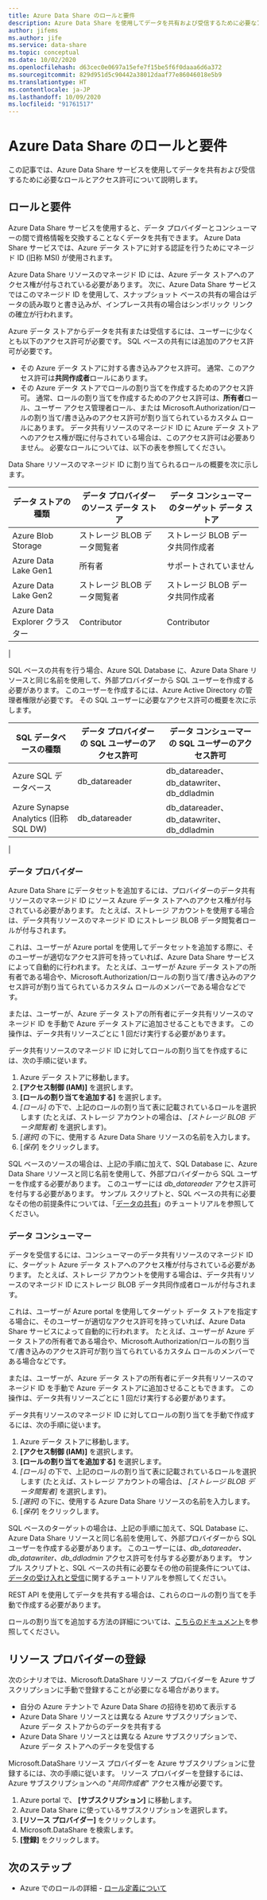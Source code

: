 ```yaml
---
title: Azure Data Share のロールと要件
description: Azure Data Share を使用してデータを共有および受信するために必要なアクセス許可について説明します。
author: jifems
ms.author: jife
ms.service: data-share
ms.topic: conceptual
ms.date: 10/02/2020
ms.openlocfilehash: d63cec0e0697a15efe7f15be5f6f0daaa6d6a372
ms.sourcegitcommit: 829d951d5c90442a38012daaf77e86046018e5b9
ms.translationtype: HT
ms.contentlocale: ja-JP
ms.lasthandoff: 10/09/2020
ms.locfileid: "91761517"
---
```

# <a name="roles-and-requirements-for-azure-data-share"></a>Azure Data Share のロールと要件 

この記事では、Azure Data Share サービスを使用してデータを共有および受信するために必要なロールとアクセス許可について説明します。 

## <a name="roles-and-requirements"></a>ロールと要件

Azure Data Share サービスを使用すると、データ プロバイダーとコンシューマーの間で資格情報を交換することなくデータを共有できます。 Azure Data Share サービスでは、Azure データ ストアに対する認証を行うためにマネージド ID (旧称 MSI) が使用されます。 

Azure Data Share リソースのマネージド ID には、Azure データ ストアへのアクセス権が付与されている必要があります。 次に、Azure Data Share サービスではこのマネージド ID を使用して、スナップショット ベースの共有の場合はデータの読み取りと書き込みが、インプレース共有の場合はシンボリック リンクの確立が行われます。 

Azure データ ストアからデータを共有または受信するには、ユーザーに少なくとも以下のアクセス許可が必要です。 SQL ベースの共有には追加のアクセス許可が必要です。

* その Azure データ ストアに対する書き込みアクセス許可。 通常、このアクセス許可は**共同作成者**ロールにあります。
* その Azure データ ストアでロールの割り当てを作成するためのアクセス許可。 通常、ロールの割り当てを作成するためのアクセス許可は、**所有者**ロール、ユーザー アクセス管理者ロール、または Microsoft.Authorization/ロールの割り当て/書き込みのアクセス許可が割り当てられているカスタム ロールにあります。 データ共有リソースのマネージド ID に Azure データ ストアへのアクセス権が既に付与されている場合は、このアクセス許可は必要ありません。 必要なロールについては、以下の表を参照してください。

Data Share リソースのマネージド ID に割り当てられるロールの概要を次に示します。

|**データ ストアの種類**|**データ プロバイダーのソース データ ストア**|**データ コンシューマーのターゲット データ ストア**|
|---|---|---|
|Azure Blob Storage| ストレージ BLOB データ閲覧者 | ストレージ BLOB データ共同作成者
|Azure Data Lake Gen1 | 所有者 | サポートされていません
|Azure Data Lake Gen2 | ストレージ BLOB データ閲覧者 | ストレージ BLOB データ共同作成者
|Azure Data Explorer クラスター | Contributor | Contributor
|

SQL ベースの共有を行う場合、Azure SQL Database に、Azure Data Share リソースと同じ名前を使用して、外部プロバイダーから SQL ユーザーを作成する必要があります。 このユーザーを作成するには、Azure Active Directory の管理者権限が必要です。 その SQL ユーザーに必要なアクセス許可の概要を次に示します。

|**SQL データベースの種類**|**データ プロバイダーの SQL ユーザーのアクセス許可**|**データ コンシューマーの SQL ユーザーのアクセス許可**|
|---|---|---|
|Azure SQL データベース | db_datareader | db_datareader、db_datawriter、db_ddladmin
|Azure Synapse Analytics (旧称 SQL DW) | db_datareader | db_datareader、db_datawriter、db_ddladmin
|

### <a name="data-provider"></a>データ プロバイダー

Azure Data Share にデータセットを追加するには、プロバイダーのデータ共有リソースのマネージド ID にソース Azure データ ストアへのアクセス権が付与されている必要があります。 たとえば、ストレージ アカウントを使用する場合は、データ共有リソースのマネージド ID にストレージ BLOB データ閲覧者ロールが付与されます。 

これは、ユーザーが Azure portal を使用してデータセットを追加する際に、そのユーザーが適切なアクセス許可を持っていれば、Azure Data Share サービスによって自動的に行われます。 たとえば、ユーザーが Azure データ ストアの所有者である場合や、Microsoft.Authorization/ロールの割り当て/書き込みのアクセス許可が割り当てられているカスタム ロールのメンバーである場合などです。 

または、ユーザーが、Azure データ ストアの所有者にデータ共有リソースのマネージド ID を手動で Azure データ ストアに追加させることもできます。 この操作は、データ共有リソースごとに 1 回だけ実行する必要があります。

データ共有リソースのマネージド ID に対してロールの割り当てを作成するには、次の手順に従います。

1. Azure データ ストアに移動します。
1. **[アクセス制御 (IAM)]** を選択します。
1. **[ロールの割り当てを追加する]** を選択します。
1. *[ロール]* の下で、上記のロールの割り当て表に記載されているロールを選択します (たとえば、ストレージ アカウントの場合は、 *[ストレージ BLOB データ閲覧者]* を選択します)。
1. *[選択]* の下に、使用する Azure Data Share リソースの名前を入力します。
1. [*保存*] をクリックします。

SQL ベースのソースの場合は、上記の手順に加えて、SQL Database に、Azure Data Share リソースと同じ名前を使用して、外部プロバイダーから SQL ユーザーを作成する必要があります。 このユーザーには *db_datareader* アクセス許可を付与する必要があります。 サンプル スクリプトと、SQL ベースの共有に必要なその他の前提条件については、「[データの共有](share-your-data.md)」のチュートリアルを参照してください。 

### <a name="data-consumer"></a>データ コンシューマー
データを受信するには、コンシューマーのデータ共有リソースのマネージド ID に、ターゲット Azure データ ストアへのアクセス権が付与されている必要があります。 たとえば、ストレージ アカウントを使用する場合は、データ共有リソースのマネージド ID にストレージ BLOB データ共同作成者ロールが付与されます。 

これは、ユーザーが Azure portal を使用してターゲット データ ストアを指定する場合に、そのユーザーが適切なアクセス許可を持っていれば、Azure Data Share サービスによって自動的に行われます。 たとえば、ユーザーが Azure データ ストアの所有者である場合や、Microsoft.Authorization/ロールの割り当て/書き込みのアクセス許可が割り当てられているカスタム ロールのメンバーである場合などです。 

または、ユーザーが、Azure データ ストアの所有者にデータ共有リソースのマネージド ID を手動で Azure データ ストアに追加させることもできます。 この操作は、データ共有リソースごとに 1 回だけ実行する必要があります。

データ共有リソースのマネージド ID に対してロールの割り当てを手動で作成するには、次の手順に従います。

1. Azure データ ストアに移動します。
1. **[アクセス制御 (IAM)]** を選択します。
1. **[ロールの割り当てを追加する]** を選択します。
1. *[ロール]* の下で、上記のロールの割り当て表に記載されているロールを選択します (たとえば、ストレージ アカウントの場合は、 *[ストレージ BLOB データ閲覧者]* を選択します)。
1. *[選択]* の下に、使用する Azure Data Share リソースの名前を入力します。
1. [*保存*] をクリックします。

SQL ベースのターゲットの場合は、上記の手順に加えて、SQL Database に、Azure Data Share リソースと同じ名前を使用して、外部プロバイダーから SQL ユーザーを作成する必要があります。 このユーザーには、*db_datareader、db_datawriter、db_ddladmin* アクセス許可を付与する必要があります。 サンプル スクリプトと、SQL ベースの共有に必要なその他の前提条件については、[データの受け入れと受信](subscribe-to-data-share.md)に関するチュートリアルを参照してください。 

REST API を使用してデータを共有する場合は、これらのロールの割り当てを手動で作成する必要があります。 

ロールの割り当てを追加する方法の詳細については、[こちらのドキュメント](https://docs.microsoft.com/azure/role-based-access-control/role-assignments-portal#add-a-role-assignment)を参照してください。 

## <a name="resource-provider-registration"></a>リソース プロバイダーの登録 

次のシナリオでは、Microsoft.DataShare リソース プロバイダーを Azure サブスクリプションに手動で登録することが必要になる場合があります。 

* 自分の Azure テナントで Azure Data Share の招待を初めて表示する
* Azure Data Share リソースとは異なる Azure サブスクリプションで、Azure データ ストアからのデータを共有する
* Azure Data Share リソースとは異なる Azure サブスクリプションで、Azure データ ストアへのデータを受信する

Microsoft.DataShare リソース プロバイダーを Azure サブスクリプションに登録するには、次の手順に従います。 リソース プロバイダーを登録するには、Azure サブスクリプションへの "*共同作成者*" アクセス権が必要です。

1. Azure portal で、 **[サブスクリプション]** に移動します。
1. Azure Data Share に使っているサブスクリプションを選択します。
1. **[リソース プロバイダー]** をクリックします。
1. Microsoft.DataShare を検索します。
1. **[登録]** をクリックします。

## <a name="next-steps"></a>次のステップ

- Azure でのロールの詳細 - [ロール定義について](../role-based-access-control/role-definitions.md)
